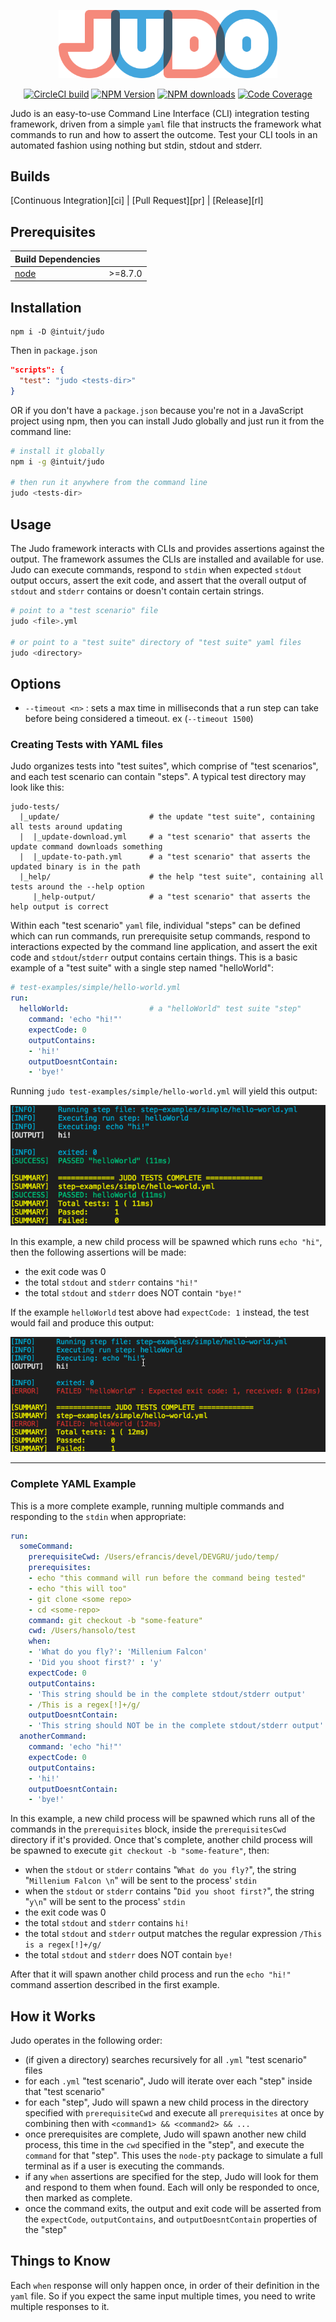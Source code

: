 <p align='center'>
  <img src='./assets/logo.svg' width='350'>
</p>

<p align='center'>
   <a href='https://circleci.com/gh/intuit/judo'><img src='https://circleci.com/gh/intuit/judo.svg?style=svg' alt='CircleCI build'/></a>
  <a href='https://www.npmjs.com/package/@intuit/judo'><img src='https://img.shields.io/npm/v/@intuit/judo.svg' alt='NPM Version'/></a>
  <a href='https://www.npmjs.com/package/@intuit/judo'><img src='https://img.shields.io/npm/dt/@intuit/judo.svg' alt='NPM downloads'/></a>
  <a href='https://codecov.io/gh/Intuit/judo'><img src='https://img.shields.io/codecov/c/github/intuit/judo.svg' alt='Code Coverage'/></a>
</p>

Judo is an easy-to-use Command Line Interface (CLI) integration testing framework, driven from a simple `yaml` file that instructs the framework what commands to run and how to assert the outcome. Test your CLI tools in an automated fashion using nothing but stdin, stdout and stderr.

## Builds <a name="Builds"></a>

[Continuous Integration][ci] | [Pull Request][pr] | [Release][rl]

## Prerequisites

| Build Dependencies                |           |
| --------------------------------- | --------- |
| [node](https://nodejs.org/en/)    | \>=8.7.0  |

## Installation

```
npm i -D @intuit/judo
```

Then in `package.json`

```json
"scripts": {
  "test": "judo <tests-dir>"
}
```

OR if you don't have a `package.json` because you're not in a JavaScript project using npm, then you can install Judo globally and just run it from the command line:

```bash
# install it globally
npm i -g @intuit/judo

# then run it anywhere from the command line
judo <tests-dir>
```

## Usage

The Judo framework interacts with CLIs and provides assertions against the output. The framework assumes the CLIs are installed and available for use. Judo can execute commands, respond to `stdin` when expected `stdout` output occurs, assert the exit code, and assert that the overall output of `stdout` and `stderr` contains or doesn't contain certain strings.

```bash
# point to a "test scenario" file
judo <file>.yml

# or point to a "test suite" directory of "test suite" yaml files
judo <directory>
```

## Options

- `--timeout <n>` : sets a max time in milliseconds that a run step can take before being considered a timeout. ex (`--timeout 1500`)

### Creating Tests with YAML files

Judo organizes tests into "test suites", which comprise of "test scenarios", and each test scenario can contain "steps". A typical test directory may look like this:

```
judo-tests/
  |_update/                    # the update "test suite", containing all tests around updating
  |  |_update-download.yml     # a "test scenario" that asserts the update command downloads something
  |  |_update-to-path.yml      # a "test scenario" that asserts the updated binary is in the path
  |_help/                      # the help "test suite", containing all tests around the --help option
     |_help-output/            # a "test scenario" that asserts the help output is correct
```

Within each "test scenario" `yaml` file, individual "steps" can be defined which can run commands, run prerequisite setup commands, respond to interactions expected by the command line application, and assert the exit code and `stdout`/`stderr` output contains certain things. This is a basic example of a "test suite" with a single step named "helloWorld":

```yml
# test-examples/simple/hello-world.yml
run:
  helloWorld:                  # a "helloWorld" test suite "step"
    command: 'echo "hi!"'
    expectCode: 0
    outputContains:
    - 'hi!'
    outputDoesntContain:
    - 'bye!'
```

Running `judo test-examples/simple/hello-world.yml` will yield this output:

<p align="center">
  <img src="./docs/screenshot.png" />
</p>

In this example, a new child process will be spawned which runs `echo "hi"`, then the following assertions will be made:

- the exit code was 0
- the total `stdout` and `stderr` contains `"hi!"`
- the total `stdout` and `stderr` does NOT contain `"bye!"`

If the example `helloWorld` test above had `expectCode: 1` instead, the test would fail and produce this output:

<p align="center">
  <img src="./docs/screenshot-failed.png" />
</p>

---

### Complete YAML Example

This is a more complete example, running multiple commands and responding to the `stdin` when appropriate:

```yml
run:
  someCommand:
    prerequisiteCwd: /Users/efrancis/devel/DEVGRU/judo/temp/
    prerequisites:
    - echo "this command will run before the command being tested"
    - echo "this will too"
    - git clone <some repo>
    - cd <some-repo>
    command: git checkout -b "some-feature"
    cwd: /Users/hansolo/test
    when:
    - 'What do you fly?': 'Millenium Falcon'
    - 'Did you shoot first?' : 'y'
    expectCode: 0
    outputContains:
    - 'This string should be in the complete stdout/stderr output'
    - /This is a regex[!]+/g/
    outputDoesntContain:
    - 'This string should NOT be in the complete stdout/stderr output'
  anotherCommand:
    command: 'echo "hi!"'
    expectCode: 0
    outputContains:
    - 'hi!'
    outputDoesntContain:
    - 'bye!'
```

In this example, a new child process will be spawned which runs all of the commands in the `prerequisites` block, inside the `prerequisitesCwd` directory if it's provided. Once that's complete, another child process will be spawned to execute `git checkout -b "some-feature"`, then:

- when the `stdout` or `stderr` contains "`What do you fly?`", the string "`Millenium Falcon \n`" will be sent to the process' `stdin`
- when the `stdout` or `stderr` contains "`Did you shoot first?`", the string "`y\n`" will be sent to the process' `stdin`
- the exit code was 0
- the total `stdout` and `stderr` contains `hi!`
- the total `stdout` and `stderr` output matches the regular expression `/This is a regex[!]+/g/`
- the total `stdout` and `stderr` does NOT contain `bye!`

After that it will spawn another child process and run the `echo "hi!"` command assertion described in the first example.

## How it Works

Judo operates in the following order:

- (if given a directory) searches recursively for all `.yml` "test scenario" files
- for each `.yml` "test scenario", Judo will iterate over each "step" inside that "test scenario"
- for each "step", Judo will spawn a new child process in the directory specified with `prerequisiteCwd` and execute all `prerequisites` at once by combining then with `<command1> && <command2> && ...`
- once prerequisites are complete, Judo will spawn another new child process, this time in the `cwd` specified in the "step", and execute the `command` for that "step". This uses the `node-pty` package to simulate a full terminal as if a user is executing the commands.
- if any `when` assertions are specified for the step, Judo will look for them and respond to them when found. Each will only be responded to once, then marked as complete.
- once the command exits, the output and exit code will be asserted from the `expectCode`, `outputContains`, and `outputDoesntContain` properties of the "step"

## Things to Know

Each `when` response will only happen once, in order of their definition in the `yaml` file. So if you expect the same input multiple times, you need to write multiple responses to it.
